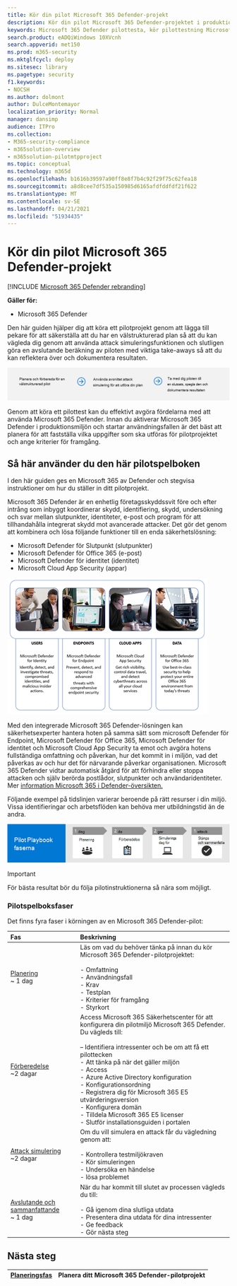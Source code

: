 ```yaml
---
title: Kör din pilot Microsoft 365 Defender-projekt
description: Kör din pilot Microsoft 365 Defender-projektet i produktionen för att effektivt avgöra vilka fördelar och införande Microsoft 365 Defender.
keywords: Microsoft 365 Defender pilottesta, kör pilottestning Microsoft 365 Defender-projekt, utvärdera Microsoft 365 Defender i produktion, Microsoft 365 Defender-pilotprojekt, cybersäkerhet, avancerade beständiga hot, företagssäkerhet, enheter, enheter, identitet, användare, data, program, incidenter, automatiserad undersökning och åtgärd, avancerad sökning
search.product: eADQiWindows 10XVcnh
search.appverid: met150
ms.prod: m365-security
ms.mktglfcycl: deploy
ms.sitesec: library
ms.pagetype: security
f1.keywords:
- NOCSH
ms.author: dolmont
author: DulceMontemayor
localization_priority: Normal
manager: dansimp
audience: ITPro
ms.collection:
- M365-security-compliance
- m365solution-overview
- m365solution-pilotmtpproject
ms.topic: conceptual
ms.technology: m365d
ms.openlocfilehash: b1616b39597a90ff8e8f7b4c92f29f75c62fea18
ms.sourcegitcommit: a8d8cee7df535a150985d6165afdfddfdf21f622
ms.translationtype: MT
ms.contentlocale: sv-SE
ms.lasthandoff: 04/21/2021
ms.locfileid: "51934435"
---
```

# <a name="run-your-pilot-microsoft-365-defender-project"></a>Kör din pilot Microsoft 365 Defender-projekt 

[!INCLUDE [Microsoft 365 Defender rebranding](../includes/microsoft-defender.md)]


**Gäller för:**
- Microsoft 365 Defender


Den här guiden hjälper dig att köra ett pilotprojekt genom att lägga till pekare för att säkerställa att du har en välstrukturerad plan så att du kan vägleda dig genom att använda attack simuleringsfunktionen och slutligen göra en avslutande beräkning av piloten med viktiga take-aways så att du kan reflektera över och dokumentera resultaten.

![Faser i körning av en Microsoft 365 Defender-pilot](../../media/pilotphases.png)


Genom att köra ett pilottest kan du effektivt avgöra fördelarna med att använda Microsoft 365 Defender. Innan du aktiverar Microsoft 365 Defender i produktionsmiljön och startar användningsfallen är det bäst att planera för att fastställa vilka uppgifter som ska utföras för pilotprojektet och ange kriterier för framgång. 


## <a name="how-to-use-this-pilot-playbook"></a>Så här använder du den här pilotspelboken

I den här guiden ges en Microsoft 365 av Defender och stegvisa instruktioner om hur du ställer in ditt pilotprojekt. 

Microsoft 365 Defender är en enhetlig företagsskyddssvit före och efter intrång som inbyggt koordinerar skydd, identifiering, skydd, undersökning och svar mellan slutpunkter, identiteter, e-post och program för att tillhandahålla integrerat skydd mot avancerade attacker. Det gör det genom att kombinera och lösa följande funktioner till en enda säkerhetslösning:
  - Microsoft Defender för Slutpunkt (slutpunkter)
  - Microsoft Defender för Office 365 (e-post) 
  - Microsoft Defender för identitet (identitet) 
  - Microsoft Cloud App Security (appar)

![Bild of_Microsoft 365 Defender-lösning för användare, Microsoft Defender för identitet, för slutpunkter Microsoft Defender för slutpunkt, för molnappar, Microsoft Cloud App Security och för data, Microsoft Defender för Office 365](../../media/mtp/m365pillars.png)

Med den integrerade Microsoft 365 Defender-lösningen kan säkerhetsexperter hantera hoten på samma sätt som microsoft Defender för Endpoint, Microsoft Defender för Office 365, Microsoft Defender för identitet och Microsoft Cloud App Security ta emot och avgöra hotens fullständiga omfattning och påverkan, hur det kommit in i miljön, vad det påverkas av och hur det för närvarande påverkar organisationen. Microsoft 365 Defender vidtar automatisk åtgärd för att förhindra eller stoppa attacken och själv berörda postlådor, slutpunkter och användaridentiteter. Mer [information Microsoft 365 i Defender-översikten.](microsoft-365-defender.md)



Följande exempel på tidslinjen varierar beroende på rätt resurser i din miljö. Vissa identifieringar och arbetsflöden kan behöva mer utbildningstid än de andra.

![Exempel på tidslinje i att köra en Microsoft 365 Defender-pilot](../../media/phase-diagrams/pilot-phases.png)

>[!IMPORTANT]
>För bästa resultat bör du följa pilotinstruktionerna så nära som möjligt.


### <a name="pilot-playbook-phases"></a>Pilotspelboksfaser 

Det finns fyra faser i körningen av en Microsoft 365 Defender-pilot:

|Fas | Beskrivning | 
|:-------|:-----|
| [Planering](m365d-pilot-plan.md)<br> ~ 1 dag| Läs om vad du behöver tänka på innan du kör Microsoft 365 Defender-pilotprojektet: <br><br>- Omfattning <br> - Användningsfall <br>- Krav <br>- Testplan <br> - Kriterier för framgång <br> - Styrkort 
| [Förberedelse](m365d-evaluation.md) <br>~2 dagar|  Access Microsoft 365 Säkerhetscenter för att konfigurera din pilotmiljö Microsoft 365 Defender. Du vägleds till:<br><br>– Identifiera intressenter och be om att få ett pilottecken <br> - Att tänka på när det gäller miljön <br>- Access <br>- Azure Active Directory konfiguration <br> - Konfigurationsordning <br> - Registrera dig för Microsoft 365 E5 utvärderingsversion <br> - Konfigurera domän <br>- Tilldela Microsoft 365 E5 licenser <br> - Slutför installationsguiden i portalen|
| [Attack simulering](m365d-pilot-simulate.md) <br>~2 dagar| Om du vill simulera en attack får du vägledning genom att:<br><br>- Kontrollera testmiljökraven <br>- Kör simuleringen <br>- Undersöka en händelse <br>- lösa problemet 
| [Avslutande och sammanfattande](m365d-pilot-close.md) <br>~ 1 dag| När du har kommit till slutet av processen vägleds du till:<br><br>- Gå igenom dina slutliga utdata<br>- Presentera dina utdata för dina intressenter <br>- Ge feedback <br>- Gör nästa steg 

## <a name="next-step"></a>Nästa steg
|[Planeringsfas](m365d-pilot-plan.md) | Planera ditt Microsoft 365 Defender-pilotprojekt 
|:-------|:-----|

